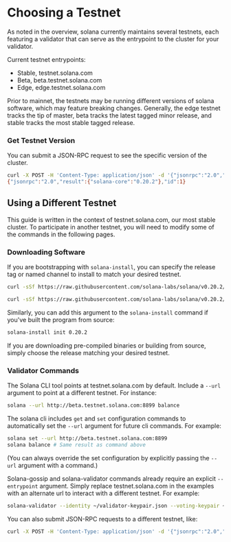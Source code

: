 # Choosing a Testnet

As noted in the overview, solana currently maintains several testnets, each featuring a validator that can serve as the entrypoint to the cluster for your validator.

Current testnet entrypoints:

* Stable, testnet.solana.com
* Beta, beta.testnet.solana.com
* Edge, edge.testnet.solana.com

Prior to mainnet, the testnets may be running different versions of solana software, which may feature breaking changes. Generally, the edge testnet tracks the tip of master, beta tracks the latest tagged minor release, and stable tracks the most stable tagged release.

### Get Testnet Version

You can submit a JSON-RPC request to see the specific version of the cluster.

```bash
curl -X POST -H 'Content-Type: application/json' -d '{"jsonrpc":"2.0","id":1, "method":"getVersion"}' edge.testnet.solana.com:8899
{"jsonrpc":"2.0","result":{"solana-core":"0.20.2"},"id":1}
```

## Using a Different Testnet

This guide is written in the context of testnet.solana.com, our most stable cluster. To participate in another testnet, you will need to modify some of the commands in the following pages.

### Downloading Software

If you are bootstrapping with `solana-install`, you can specify the release tag or named channel to install to match your desired testnet.

```bash
curl -sSf https://raw.githubusercontent.com/solana-labs/solana/v0.20.2/install/solana-install-init.sh | sh -s - 0.20.2
```

```bash
curl -sSf https://raw.githubusercontent.com/solana-labs/solana/v0.20.2/install/solana-install-init.sh | sh -s - beta
```

Similarly, you can add this argument to the `solana-install` command if you've built the program from source:

```bash
solana-install init 0.20.2
```

If you are downloading pre-compiled binaries or building from source, simply choose the release matching your desired testnet.

### Validator Commands

The Solana CLI tool points at testnet.solana.com by default. Include a `--url` argument to point at a different testnet. For instance:

```bash
solana --url http://beta.testnet.solana.com:8899 balance
```

The solana cli includes `get` and `set` configuration commands to automatically set the `--url` argument for future cli commands. For example:

```bash
solana set --url http://beta.testnet.solana.com:8899
solana balance # Same result as command above
```

\(You can always override the set configuration by explicitly passing the `--url` argument with a command.\)

Solana-gossip and solana-validator commands already require an explicit `--entrypoint` argument. Simply replace testnet.solana.com in the examples with an alternate url to interact with a different testnet. For example:

```bash
solana-validator --identity ~/validator-keypair.json --voting-keypair ~/validator-vote-keypair.json --ledger ~/validator-config --rpc-port 8899 beta.testnet.solana.com
```

You can also submit JSON-RPC requests to a different testnet, like:

```bash
curl -X POST -H 'Content-Type: application/json' -d '{"jsonrpc":"2.0","id":1, "method":"getTransactionCount"}' http://beta.testnet.solana.com:8899
```
